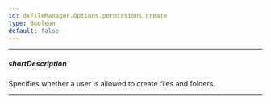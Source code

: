 ```yaml
---
id: dxFileManager.Options.permissions.create
type: Boolean
default: false
---
```

---
##### shortDescription
Specifies whether a user is allowed to create files and folders.

---
